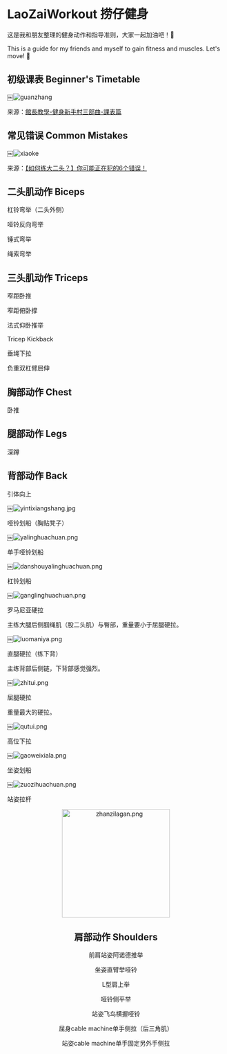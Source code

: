 # LaoZaiWorkout 捞仔健身

这是我和朋友整理的健身动作和指导准则，大家一起加油吧！:muscle:

This is a guide for my friends and myself to gain fitness and muscles. Let's move! :muscle:

## 初级课表 Beginner's Timetable

￼![guanzhang](https://github.com/ShawnBei/LaoZaiWorkout/blob/master/TutorGuide/guanzhang_time.jpg)

来源：[館長教學-健身新手村三部曲-課表篇](https://www.youtube.com/watch?v=Fg6xKZOq0pw&t=1332s)

## 常见错误 Common Mistakes

￼![xiaoke](https://github.com/ShawnBei/LaoZaiWorkout/blob/master/TutorGuide/xiaoke.png)

来源：[【如何练大二头？】你可能正在犯的6个错误！](https://www.youtube.com/watch?v=Yq_6jQmJOqY&t=214s)


## 二头肌动作 Biceps

杠铃弯举（二头外侧）

哑铃反向弯举

锤式弯举

绳索弯举

## 三头肌动作 Triceps

窄距卧推

窄距俯卧撑

法式仰卧推举

Tricep Kickback

垂绳下拉

负重双杠臂屈伸

## 胸部动作 Chest

卧推

## 腿部动作 Legs

深蹲

## 背部动作 Back

引体向上

￼![yintixiangshang.jpg](https://github.com/ShawnBei/LaoZaiWorkout/blob/master/Back/yintixiangshang.jpg)

哑铃划船（胸贴凳子）

￼![yalinghuachuan.png](https://github.com/ShawnBei/LaoZaiWorkout/blob/master/Back/yalinghuachuan.png)

单手哑铃划船

￼![danshouyalinghuachuan.png](https://github.com/ShawnBei/LaoZaiWorkout/blob/master/Back/danshouyalinghuachuan.png)

杠铃划船

￼![ganglinghuachuan.png](https://github.com/ShawnBei/LaoZaiWorkout/blob/master/Back/ganglinghuachuan.png)

罗马尼亚硬拉

主练大腿后侧腘绳肌（股二头肌）与臀部，重量要小于屈腿硬拉。

￼![luomaniya.png](https://github.com/ShawnBei/LaoZaiWorkout/blob/master/Back/luomaniya.png)

直腿硬拉（练下背）

主练背部后侧链，下背部感觉强烈。

￼![zhitui.png](https://github.com/ShawnBei/LaoZaiWorkout/blob/master/Back/zhitui.png)

屈腿硬拉

重量最大的硬拉。

￼![qutui.png](https://github.com/ShawnBei/LaoZaiWorkout/blob/master/Back/qutui.png)

高位下拉

￼![gaoweixiala.png](https://github.com/ShawnBei/LaoZaiWorkout/blob/master/Back/gaoweixiala.png)

坐姿划船

￼![zuozihuachuan.png](https://github.com/ShawnBei/LaoZaiWorkout/blob/master/Back/zuozihuachuan.png)

站姿拉杆

<div align=center><img src="https://github.com/ShawnBei/LaoZaiWorkout/blob/master/Back/zuozihuachuan.png" height="250" alt="zhanzilagan.png" />

## 肩部动作 Shoulders

前肩站姿阿诺德推举

坐姿直臂举哑铃

L型肩上举

哑铃侧平举

站姿飞鸟横握哑铃

屈身cable machine单手侧拉（后三角肌）

站姿cable machine单手固定另外手侧拉

